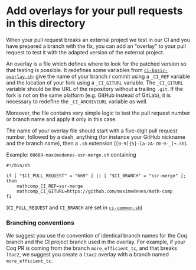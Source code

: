 # Add overlays for your pull requests in this directory

When your pull request breaks an external project we test in our CI and you
have prepared a branch with the fix, you can add an "overlay" to your pull
request to test it with the adapted version of the external project.

An overlay is a file which defines where to look for the patched version so that
testing is possible. It redefines some variables from
[`ci-basic-overlay.sh`](../ci-basic-overlay.sh):
give the name of your branch / commit using a `_CI_REF` variable and the
location of your fork using a `_CI_GITURL` variable.
The `_CI_GITURL` variable should be the URL of the repository without a
trailing `.git`.
If the fork is not on the same platform (e.g. GitHub instead of GitLab), it is
necessary to redefine the `_CI_ARCHIVEURL` variable as well.

Moreover, the file contains very simple logic to test the pull request number
or branch name and apply it only in this case.

The name of your overlay file should start with a five-digit pull request
number, followed by a dash, anything (for instance your GitHub nickname
and the branch name), then a `.sh` extension (`[0-9]{5}-[a-zA-Z0-9-_]+.sh`).

Example: `00669-maximedenes-ssr-merge.sh` containing

```
#!/bin/sh

if [ "$CI_PULL_REQUEST" = "669" ] || [ "$CI_BRANCH" = "ssr-merge" ]; then
    mathcomp_CI_REF=ssr-merge
    mathcomp_CI_GITURL=https://github.com/maximedenes/math-comp
fi
```

(`CI_PULL_REQUEST` and `CI_BRANCH` are set in [`ci-common.sh`](../ci-common.sh))

### Branching conventions

We suggest you use the convention of identical branch names for the
Coq branch and the CI project branch used in the overlay. For example,
if your Coq PR is coming from the branch `more_efficient_tc`, and that
breaks `ltac2`, we suggest you create a `ltac2` overlay with a branch
named `more_efficient_tc`.
